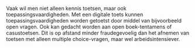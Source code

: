 Vaak wil men niet alleen kennis toetsen, maar ook toepassingsvaardigheden. Met een digitale toets kunnen toepassingsvaardigheden worden getoetst door middel van bijvoorbeeld open vragen. Ook kan gedacht worden aan open boek-tentamens of casustoetsen. Dit is op afstand minder fraudegevoelig dan het afnemen van toetsen met alleen multiple choice-vragen, maar wel arbeidsintensiever.